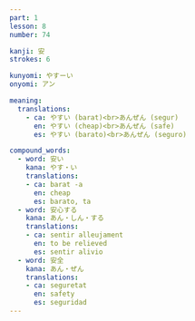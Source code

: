 ```yaml
---
part: 1
lesson: 8
number: 74

kanji: 安
strokes: 6

kunyomi: やすーい
onyomi: アン

meaning:
  translations:
    - ca: やすい (barat)<br>あんぜん (segur)
      en: やすい (cheap)<br>あんぜん (safe)
      es: やすい (barato)<br>あんぜん (seguro)

compound_words:
  - word: 安い
    kana: やす・い
    translations:
    - ca: barat -a
      en: cheap
      es: barato, ta
  - word: 安心する
    kana: あん・しん・する
    translations:
    - ca: sentir alleujament
      en: to be relieved
      es: sentir alivio
  - word: 安全
    kana: あん・ぜん
    translations:
    - ca: seguretat
      en: safety
      es: seguridad
---
```

